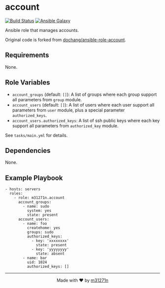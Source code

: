 # account

[![Build Status](https://travis-ci.org/m31271n/ansible-role-account.svg?branch=master)](https://travis-ci.org/m31271n/ansible-role-account)
[![Ansible Galaxy](https://img.shields.io/badge/galaxy-m31271n.account-blue.svg)](https://galaxy.ansible.com/m31271n/account)

Ansible role that manages accounts.

Original code is forked from [dochang/ansible-role-account](https://github.com/dochang/ansible-role-account).

## Requirements

None.

## Role Variables

+ `account_groups` (default: `[]`): A list of groups where each group support all parameters from `group` module.
+ `account_users` (default: `[]`): A list of users where each user support all parameters from `user` module, plus a special parameter `authorized_keys`.
+ `account_users.authorized_keys`: A list of ssh public keys where each key support all parameters from `authorized_key` module.

See `tasks/main.yml` for details.

## Dependencies

None.

## Example Playbook

```
- hosts: servers
  roles:
    - role: m31271n.account
      account_groups:
        - name: sudo
          system: yes
          state: present
      account_users:
        - name: foo
          createhome: yes
          groups: sudo
          authorized_keys:
            - key: 'xxxxxxxx'
              state: present
            - key: 'yyyyyyyy'
              state: absent
        - name: bar
          uid: 1024
          authorized_keys: []
```

* * *

<p align="center">Made with ❤ by <a href="http://index.m31271n.com">m31271n</a></p>
